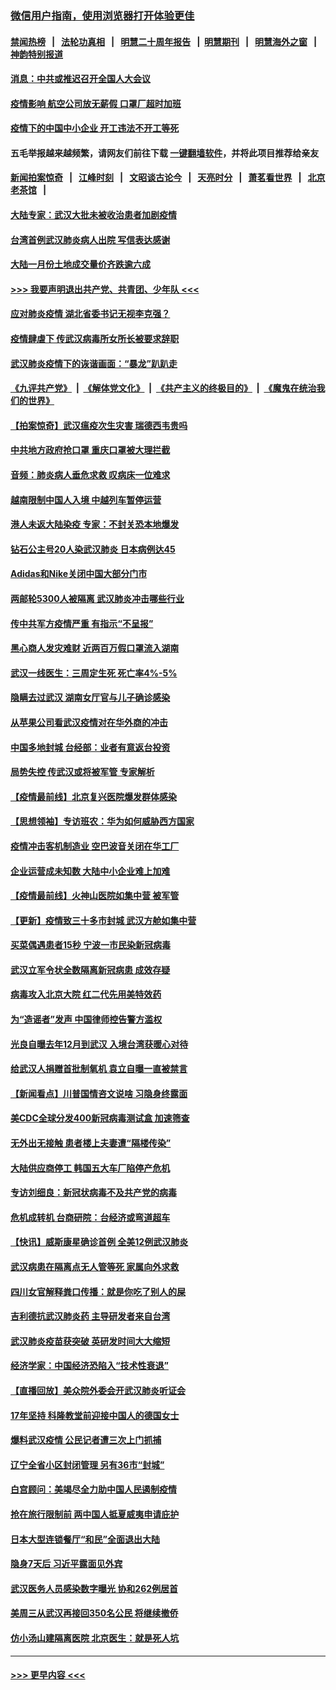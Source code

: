### [微信用户指南，使用浏览器打开体验更佳](https://github.com/gfw-breaker/banned-news1/blob/master/indexes/wechat-guide.md?t=0)
#### [禁闻热榜](热点新闻.md?t=0)  &nbsp;&nbsp;|&nbsp;&nbsp; [法轮功真相](https://github.com/gfw-breaker/truth/blob/master/README.md?t=0) &nbsp;&nbsp;|&nbsp;&nbsp; [明慧二十周年报告](https://github.com/gfw-breaker/mh-reports/blob/master/README.md?t=0) &nbsp;&nbsp;|&nbsp;&nbsp;[明慧期刊](https://github.com/gfw-breaker/mh-qikan) &nbsp;&nbsp;|&nbsp;&nbsp; [明慧海外之窗](https://github.com/gfw-breaker/mh-news/blob/master/README.md?t=0) &nbsp;&nbsp;|&nbsp;&nbsp; [神韵特别报道](https://github.com/gfw-breaker/mh-news/blob/master/shenyun.md?t=0)
#### [消息：中共或推迟召开全国人大会议](../pages/nsc413/n11848698.md?t=02062002) 
#### [疫情影响 航空公司放无薪假 口罩厂超时加班](../pages/nsc413/n11848173.md?t=02062002) 
#### [疫情下的中国中小企业 开工违法不开工等死](../pages/nsc413/n11848520.md?t=02062002) 
#### 五毛举报越来越频繁，请网友们前往下载 [一键翻墙软件](https://github.com/gfw-breaker/ssr-accounts)，并将此项目推荐给亲友
#### [新闻拍案惊奇](https://github.com/gfw-breaker/banned-news1/blob/master/pages/link4.md) &nbsp;&nbsp;|&nbsp;&nbsp; [江峰时刻](https://github.com/gfw-breaker/banned-news1/blob/master/pages/link4.md) &nbsp;&nbsp;|&nbsp;&nbsp; [文昭谈古论今](https://github.com/gfw-breaker/banned-news1/blob/master/pages/link4.md) &nbsp;&nbsp;|&nbsp;&nbsp; [天亮时分](https://github.com/gfw-breaker/banned-news1/blob/master/pages/link4.md) &nbsp;&nbsp;|&nbsp;&nbsp; [萧茗看世界](https://github.com/gfw-breaker/banned-news1/blob/master/pages/link4.md) &nbsp;&nbsp;|&nbsp;&nbsp; [北京老茶馆](https://github.com/gfw-breaker/banned-news1/blob/master/pages/link4.md) &nbsp;&nbsp;|&nbsp;&nbsp; 
#### [大陆专家：武汉大批未被收治患者加剧疫情](../pages/nsc413/n11848163.md?t=02062002) 
#### [台湾首例武汉肺炎病人出院 写信表达感谢](../pages/nsc413/n11848408.md?t=02062002) 
#### [大陆一月份土地成交量价齐跌逾六成](../pages/nsc413/n11847770.md?t=02062002) 
#### [>>> 我要声明退出共产党、共青团、少年队 <<<](https://github.com/begood0513/goodnews/blob/master/quit/letter.md) 
#### [应对肺炎疫情 湖北省委书记无视李克强？](../pages/nsc413/n11848018.md?t=02062002) 
#### [疫情肆虐下 传武汉病毒所女所长被要求辞职](../pages/nsc413/n11842494.md?t=02062002) 
#### [武汉肺炎疫情下的诙谐画面：“暴龙”趴趴走](../pages/nsc413/n11848057.md?t=02062002) 
#### [《九评共产党》](https://github.com/begood0513/9ping.md/blob/master/README.md) &nbsp;|&nbsp; [《解体党文化》](../../../../jtdwh.md/blob/master/README.md)  &nbsp;|&nbsp; [《共产主义的终极目的》](../../../../gczydzjmd.md/blob/master/README.md) &nbsp;|&nbsp; [《魔鬼在统治我们的世界》](../../../../mgztzwmdsj.md/blob/master/README.md) 
#### [【拍案惊奇】武汉瘟疫次生灾害 瑞德西韦贵吗](../pages/nsc413/n11847587.md?t=02062002) 
#### [中共地方政府抢口罩 重庆口罩被大理拦截](../pages/nsc413/n11848150.md?t=02062002) 
#### [音频：肺炎病人垂危求救 叹病床一位难求](../pages/nsc413/n11847883.md?t=02062002) 
#### [越南限制中国人入境 中越列车暂停运营](../pages/nsc413/n11847844.md?t=02062002) 
#### [港人未返大陆染疫 专家：不封关恐本地爆发](../pages/nsc413/n11848021.md?t=02062002) 
#### [钻石公主号20人染武汉肺炎 日本病例达45](../pages/nsc413/n11847823.md?t=02062002) 
#### [Adidas和Nike关闭中国大部分门市](../pages/nsc413/n11847720.md?t=02062002) 
#### [两邮轮5300人被隔离 武汉肺炎冲击哪些行业](../pages/nsc413/n11847456.md?t=02062002) 
#### [传中共军方疫情严重 有指示“不呈报”](../pages/nsc413/n11847828.md?t=02062002) 
#### [黑心商人发灾难财 近两百万假口罩流入湖南](../pages/nsc413/n11847794.md?t=02062002) 
#### [武汉一线医生：三周定生死 死亡率4%-5%](../pages/nsc413/n11847780.md?t=02062002) 
#### [隐瞒去过武汉 湖南女厅官与儿子确诊感染](../pages/nsc413/n11847669.md?t=02062002) 
#### [从苹果公司看武汉疫情对在华外商的冲击](../pages/nsc413/n11847586.md?t=02062002) 
#### [中国多地封城 台经部：业者有意返台投资](../pages/nsc413/n11847732.md?t=02062002) 
#### [局势失控 传武汉或将被军管 专家解析](../pages/nsc413/n11847458.md?t=02062002) 
#### [【疫情最前线】北京复兴医院爆发群体感染](../pages/nsc413/n11847626.md?t=02062002) 
#### [【思想领袖】专访班农：华为如何威胁西方国家](../pages/nsc413/n11847306.md?t=02062002) 
#### [疫情冲击客机制造业 空巴波音关闭在华工厂](../pages/nsc413/n11847550.md?t=02062002) 
#### [企业运营成未知数 大陆中小企业难上加难](../pages/nsc413/n11847477.md?t=02062002) 
#### [【疫情最前线】火神山医院如集中营 被军管](../pages/nsc413/n11847524.md?t=02062002) 
#### [【更新】疫情致三十多市封城 武汉方舱如集中营](../pages/nsc413/n11801312.md?t=02062002) 
#### [买菜偶遇患者15秒 宁波一市民染新冠病毒](../pages/nsc413/n11847294.md?t=02062002) 
#### [武汉立军令状全数隔离新冠病患 成效存疑](../pages/nsc413/n11847328.md?t=02062002) 
#### [病毒攻入北京大院 红二代先用美特效药](../pages/nsc413/n11847427.md?t=02062002) 
#### [为“造谣者”发声 中国律师控告警方滥权](../pages/nsc413/n11847326.md?t=02062002) 
#### [光良自曝去年12月到武汉 入境台湾获暖心对待](../pages/nsc413/n11847243.md?t=02062002) 
#### [给武汉人捐赠首批制氧机 袁立自曝一直被禁言](../pages/nsc413/n11846974.md?t=02062002) 
#### [【新闻看点】川普国情咨文说啥 习隐身终露面](../pages/nsc413/n11847016.md?t=02062002) 
#### [美CDC全球分发400新冠病毒测试盒 加速筛查](../pages/nsc413/n11847260.md?t=02062002) 
#### [无外出无接触 患者楼上夫妻遭“隔楼传染”](../pages/nsc413/n11847233.md?t=02062002) 
#### [大陆供应商停工 韩国五大车厂陷停产危机](../pages/nsc413/n11847062.md?t=02062002) 
#### [专访刘细良：新冠状病毒不及共产党的病毒](../pages/nsc413/n11847164.md?t=02062002) 
#### [危机成转机 台商研院：台经济或弯道超车](../pages/nsc413/n11846448.md?t=02062002) 
#### [【快讯】威斯康星确诊首例 全美12例武汉肺炎](../pages/nsc413/n11847162.md?t=02062002) 
#### [武汉病患在隔离点无人管等死 家属向外求救](../pages/nsc413/n11847020.md?t=02062002) 
#### [四川女官解释粪口传播：就是你吃了别人的屎](../pages/nsc413/n11847029.md?t=02062002) 
#### [吉利德抗武汉肺炎药 主导研发者来自台湾](../pages/nsc413/n11847064.md?t=02062002) 
#### [武汉肺炎疫苗获突破 英研发时间大大缩短](../pages/nsc413/n11846915.md?t=02062002) 
#### [经济学家：中国经济恐陷入“技术性衰退”](../pages/nsc413/n11846450.md?t=02062002) 
#### [【直播回放】美众院外委会开武汉肺炎听证会](../pages/nsc413/n11846727.md?t=02062002) 
#### [17年坚持 科隆教堂前迎接中国人的德国女士](../pages/nsc413/n11846781.md?t=02062002) 
#### [爆料武汉疫情 公民记者遭三次上门抓捕](../pages/nsc413/n11846937.md?t=02062002) 
#### [辽宁全省小区封闭管理 另有36市“封城”](../pages/nsc413/n11846879.md?t=02062002) 
#### [白宫顾问：美竭尽全力助中国人民遏制疫情](../pages/nsc413/n11846756.md?t=02062002) 
#### [抢在旅行限制前 两中国人抵夏威夷申请庇护](../pages/nsc413/n11846866.md?t=02062002) 
#### [日本大型连锁餐厅“和民”全面退出大陆](../pages/nsc413/n11846765.md?t=02062002) 
#### [隐身7天后 习近平露面见外宾](../pages/nsc413/n11846805.md?t=02062002) 
#### [武汉医务人员感染数字曝光 协和262例居首](../pages/nsc413/n11846742.md?t=02062002) 
#### [美周三从武汉再接回350名公民 将继续撤侨](../pages/nsc413/n11846705.md?t=02062002) 
#### [仿小汤山建隔离医院 北京医生：就是死人坑](../pages/nsc413/n11846692.md?t=02062002) 

----
#### [ >>> 更早内容 <<< ](../indexes/nsc413-earlier.md)
